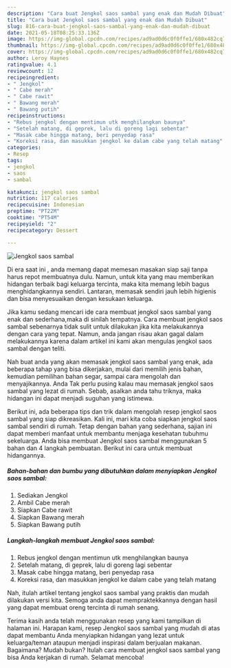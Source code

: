 ```yaml
---
description: "Cara buat Jengkol saos sambal yang enak dan Mudah Dibuat"
title: "Cara buat Jengkol saos sambal yang enak dan Mudah Dibuat"
slug: 816-cara-buat-jengkol-saos-sambal-yang-enak-dan-mudah-dibuat
date: 2021-05-18T08:25:33.136Z
image: https://img-global.cpcdn.com/recipes/ad9ad0d6c0f0ffe1/680x482cq70/jengkol-saos-sambal-foto-resep-utama.jpg
thumbnail: https://img-global.cpcdn.com/recipes/ad9ad0d6c0f0ffe1/680x482cq70/jengkol-saos-sambal-foto-resep-utama.jpg
cover: https://img-global.cpcdn.com/recipes/ad9ad0d6c0f0ffe1/680x482cq70/jengkol-saos-sambal-foto-resep-utama.jpg
author: Leroy Haynes
ratingvalue: 4.1
reviewcount: 12
recipeingredient:
- " Jengkol"
- " Cabe merah"
- " Cabe rawit"
- " Bawang merah"
- " Bawang putih"
recipeinstructions:
- "Rebus jengkol dengan mentimun utk menghilangkan baunya"
- "Setelah matang, di geprek, lalu di goreng lagi sebentar"
- "Masak cabe hingga matang, beri penyedap rasa"
- "Koreksi rasa, dan masukkan jengkol ke dalam cabe yang telah matang"
categories:
- Resep
tags:
- jengkol
- saos
- sambal

katakunci: jengkol saos sambal 
nutrition: 117 calories
recipecuisine: Indonesian
preptime: "PT22M"
cooktime: "PT54M"
recipeyield: "2"
recipecategory: Dessert

---
```



![Jengkol saos sambal](https://img-global.cpcdn.com/recipes/ad9ad0d6c0f0ffe1/680x482cq70/jengkol-saos-sambal-foto-resep-utama.jpg)

Di era  saat ini , anda memang dapat memesan masakan siap saji tanpa harus repot membuatnya dulu. Namun, untuk kita yang mau memberikan hidangan terbaik bagi keluarga tercinta, maka kita memang lebih bagus menghidangkannya sendiri. Lantaran, memasak sendiri jauh lebih higienis dan bisa menyesuaikan dengan kesukaan keluarga.

Jika kamu sedang mencari ide cara membuat jengkol saos sambal yang enak dan sederhana,maka di sinilah tempatnya. Cara membuat jengkol saos sambal  sebenarnya tidak sulit untuk dilakukan jika kita melakukannya dengan cara yang tepat. Namun, anda jangan risau akan gagal dalam melakukannya 
karena dalam artikel ini kami akan mengulas jengkol saos sambal dengan teliti.  



Nah buat anda yang akan memasak jengkol saos sambal yang enak, ada beberapa tahap yang bisa dikerjakan, mulai dari memilih jenis bahan, kemudian pemilihan bahan segar, sampai cara mengolah dan menyajikannya. Anda Tak perlu pusing kalau mau memasak jengkol saos sambal yang lezat di rumah. Sebab, asalkan anda  tahu triknya, maka hidangan ini dapat menjadi suguhan yang istimewa.

Berikut ini, ada beberapa tips dan trik dalam mengolah resep jengkol saos sambal yang siap dikreasikan. Kali ini, mari kita coba siapkan jengkol saos sambal sendiri di rumah. Tetap dengan bahan yang sederhana, sajian ini dapat memberi manfaat untuk membantu menjaga kesehatan tubuhmu sekeluarga. Anda bisa membuat Jengkol saos sambal menggunakan 5 bahan dan 4 langkah pembuatan. Berikut ini cara untuk membuat hidangannya.

<!--inarticleads1-->

##### Bahan-bahan dan bumbu yang dibutuhkan dalam menyiapkan Jengkol saos sambal:

1. Sediakan  Jengkol
1. Ambil  Cabe merah
1. Siapkan  Cabe rawit
1. Siapkan  Bawang merah
1. Siapkan  Bawang putih




<!--inarticleads2-->

##### Langkah-langkah membuat Jengkol saos sambal:

1. Rebus jengkol dengan mentimun utk menghilangkan baunya
1. Setelah matang, di geprek, lalu di goreng lagi sebentar
1. Masak cabe hingga matang, beri penyedap rasa
1. Koreksi rasa, dan masukkan jengkol ke dalam cabe yang telah matang




Nah, itulah artikel tentang  jengkol saos sambal  yang praktis dan mudah dilakukan versi kita. Semoga anda dapat mempraktekkannya dengan hasil yang dapat membuat oreng tercinta di rumah senang. 

Terima kasih anda telah menggunakan resep yang kami tampilkan di halaman ini. Harapan kami, resep  Jengkol saos sambal yang mudah di atas dapat membantu Anda menyiapkan hidangan yang lezat untuk keluarga/teman ataupun menjadi inspirasi dalam berjualan makanan. Bagaimana? Mudah bukan? Itulah cara membuat jengkol saos sambal yang bisa Anda kerjakan di rumah. Selamat mencoba!

